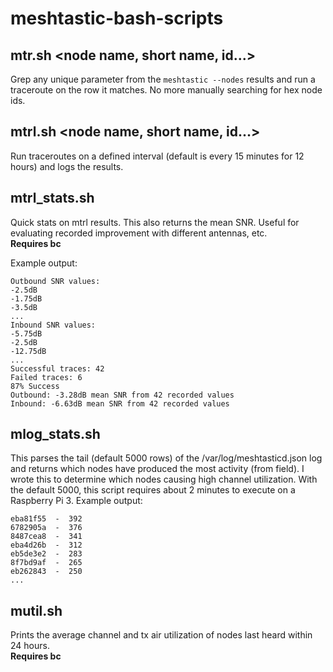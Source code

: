 # meshtastic-bash-scripts

## mtr.sh <node name, short name, id...>
Grep any unique parameter from the `meshtastic --nodes` results and run a traceroute on the row it matches. No more manually searching for hex node ids.

## mtrl.sh <node name, short name, id...>
Run traceroutes on a defined interval (default is every 15 minutes for 12 hours) and logs the results.

## mtrl_stats.sh
Quick stats on mtrl results. This also returns the mean SNR. Useful for evaluating recorded improvement with different antennas, etc.
<br/>**Requires bc**

Example output:
```
Outbound SNR values:
-2.5dB
-1.75dB
-3.5dB
...
Inbound SNR values:
-5.75dB
-2.5dB
-12.75dB
...
Successful traces: 42
Failed traces: 6
87% Success
Outbound: -3.28dB mean SNR from 42 recorded values
Inbound: -6.63dB mean SNR from 42 recorded values
```

## mlog_stats.sh
This parses the tail (default 5000 rows) of the /var/log/meshtasticd.json log and returns which nodes have produced the most activity (from field). I wrote this to determine which nodes causing high channel utilization. With the default 5000, this script requires about 2 minutes to execute on a Raspberry Pi 3.
Example output:
```
eba81f55  -  392
6782905a  -  376
8487cea8  -  341
eba4d26b  -  312
eb5de3e2  -  283
8f7bd9af  -  265
eb262843  -  250
...
```

## mutil.sh
Prints the average channel and tx air utilization of nodes last heard within 24 hours.
<br/>**Requires bc**
